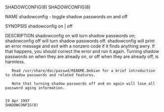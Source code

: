 SHADOWCONFIG(8)                                                                                                                                                                           SHADOWCONFIG(8)

NAME
       shadowconfig - toggle shadow passwords on and off

SYNOPSIS
       shadowconfig on | off

DESCRIPTION
       shadowconfig  on  will turn shadow passwords on; shadowconfig off will turn shadow passwords off. shadowconfig will print an error message and exit with a nonzero code if it finds anything awry.
       If that happens, you should correct the error and run it again. Turning shadow passwords on when they are already on, or off when they are already off, is harmless.

       Read /usr/share/doc/passwd/README.Debian for a brief introduction to shadow passwords and related features.

       Note that turning shadow passwords off and on again will lose all password aging information.

                                                                                               19 Apr 1997                                                                                SHADOWCONFIG(8)
